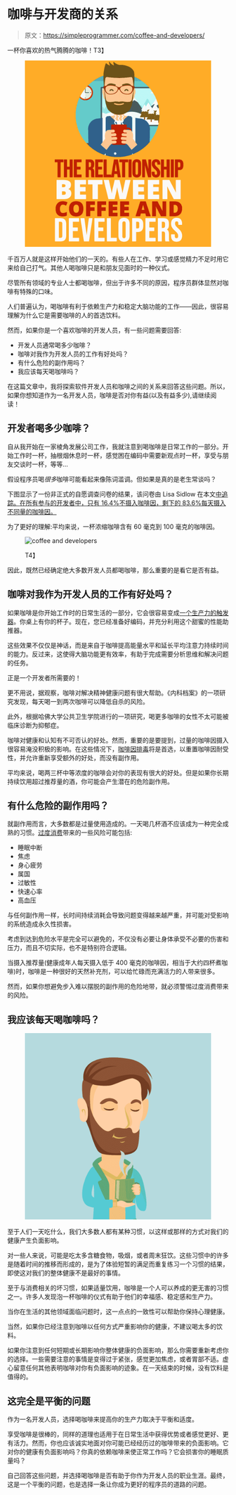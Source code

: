 # 咖啡与开发商的关系

> 原文：<https://simpleprogrammer.com/coffee-and-developers/>

一杯你喜欢的热气腾腾的咖啡！T3】

<figure class="alignright is-resized">

![](img/76809d2e21eb8204656ff96711e28cb5.png)

</figure>

千百万人就是这样开始他们的一天的。有些人在工作、学习或感觉精力不足时用它来给自己打气。其他人喝咖啡只是和朋友见面时的一种仪式。

尽管所有领域的专业人士都喝咖啡，但出于许多不同的原因，程序员群体显然对咖啡有特殊的口味。

人们普遍认为，喝咖啡有利于依赖生产力和稳定大脑功能的工作——因此，很容易理解为什么它是需要咖啡的人的首选饮料。

然而，如果你是一个喜欢咖啡的开发人员，有一些问题需要回答:

*   开发人员通常喝多少咖啡？
*   咖啡对我作为开发人员的工作有好处吗？
*   有什么危险的副作用吗？
*   我应该每天喝咖啡吗？

在这篇文章中，我将探索软件开发人员和咖啡之间的关系来回答这些问题。所以，如果你想知道作为一名开发人员，咖啡是否对你有益(以及有益多少),请继续阅读！

## 开发者喝多少咖啡？

自从我开始在一家棱角发展公司工作，我就注意到喝咖啡是日常工作的一部分。开始工作时一杯，抽根烟休息时一杯，感觉困在编码中需要新观点时一杯，享受与朋友交谈时一杯，等等…

假设程序员喝*很多*咖啡可能看起来像陈词滥调。但如果是真的是老生常谈吗？

下图显示了一份非正式的自愿调查问卷的结果，该问卷由 Lisa Sidlow 在本文[中追踪。在所有参与的开发者中，只有 16.4%不摄入咖啡因，剩下的 83.6%每天摄入不同量的咖啡因。](https://developermedia.com/how-much-caffeine-do-developers-consume/#targetText=Editorial%20note%3A%20For%20the%20purposes,Coke%20as%2035mg%20of%20caffeine.)

为了更好的理解:平均来说，一杯浓缩咖啡含有 60 毫克到 100 毫克的咖啡因。

<figure class="wp-block-image">

![coffee and developers](img/0e3611c4515eebe33021f3fbdeb92d0c.png)

T4】</figure>

因此，既然已经确定绝大多数开发人员都喝咖啡，那么重要的是看它是否有益。

## 咖啡对我作为开发人员的工作有好处吗？

如果咖啡是你开始工作时的日常生活的一部分，它会很容易变成[一个生产力的触发器](https://simpleprogrammer.com/productivity-for-busy-developers/)。你桌上有你的杯子。现在，您已经准备好编码，并充分利用这个甜蜜的性能助推器。

这些效果不仅仅是神话，而是来自于咖啡提高能量水平和延长平均注意力持续时间的能力。反过来，这使得大脑功能更有效率，有助于完成需要分析思维和解决问题的任务。

正是一个开发者所需要的！

更不用说，据观察，咖啡对解决精神健康问题有很大帮助。《内科档案》的一项研究发现，每天喝一到两次咖啡可以降低自杀的风险。

此外，根据哈佛大学公共卫生学院进行的一项研究，喝更多咖啡的女性不太可能被临床诊断为抑郁症。

咖啡对健康和认知有不可否认的好处。然而，重要的是要提到，过量的咖啡因摄入很容易淹没积极的影响。在这些情况下，[咖啡因排毒](https://www.caffeineinformer.com/my-caffeine-detox)将是首选，以重置咖啡因耐受性，并允许重新享受额外的好处，而没有副作用。

平均来说，喝两三杯中等浓度的咖啡会对你的表现有很大的好处。但是如果你长期持续饮用超过推荐量的酒，你可能会产生潜在的危险副作用。

## 有什么危险的副作用吗？

就副作用而言，大多数都是过量使用造成的。一天喝几杯酒不应该成为一种完全成熟的习惯。[过度消费](https://www.healthline.com/nutrition/caffeine-side-effects)带来的一些风险可能包括:

*   睡眠中断
*   焦虑
*   身心疲劳
*   属国
*   过敏性
*   快速心率
*   高血压

与任何副作用一样，长时间持续消耗会导致问题变得越来越严重，并可能对受影响的系统造成永久性损害。

考虑到达到危险水平是完全可以避免的，不仅没有必要让身体承受不必要的伤害和压力，而且不切实际，也不是特别符合逻辑。

当摄入推荐量(健康成年人每天摄入低于 400 毫克的咖啡因，相当于大约四杯煮咖啡)时，咖啡是一种很好的天然补充剂，可以给忙碌而充满活力的人带来很多。

然而，如果你想避免步入难以摆脱的副作用的危险地带，就必须警惕过度消费带来的风险。

## 我应该每天喝咖啡吗？

<figure class="alignright is-resized">

![](img/f8c5ee1012919e9f1a3eb39c747432be.png)

</figure>

至于人们一天吃什么，我们大多数人都有某种习惯，以这样或那样的方式对我们的健康产生负面影响。

对一些人来说，可能是吃太多含糖食物，吸烟，或者周末狂饮。这些习惯中的许多是随着时间的推移而形成的，是为了体验短暂的满足而重复练习一个习惯的结果，即使这对我们的整体健康不是最好的事情。

至于与消费相关的坏习惯，如果适量饮用，咖啡是一个人可以养成的更无害的习惯之一。许多人发现泡一杯咖啡的仪式有助于他们的幸福感、稳定感和生产力。

当你在生活的其他领域面临问题时，这一点点的一致性可以帮助你保持心理健康。

当然，如果你已经注意到咖啡以任何方式严重影响你的健康，不建议喝太多的饮料。

如果你注意到任何短期或长期影响你整体健康的负面影响，那么你需要重新考虑你的选择。一些需要注意的事情是变得过于紧张，感觉更加焦虑，或者胃部不适。虚心留意任何其他表明咖啡对你有负面影响的迹象。在一天结束的时候，没有饮料是值得的。

## 这完全是平衡的问题

作为一名开发人员，选择喝咖啡来提高你的生产力取决于平衡和适度。

享受咖啡是很棒的，同样的道理也适用于在日常生活中获得优势或者感觉更好、更有活力。然而，你也应该诚实地面对你可能已经经历过的咖啡带来的负面影响。它对你的健康有负面影响吗？你真的依赖咖啡来使正常工作吗？它会损害你的睡眠质量吗？

自己回答这些问题，并选择喝咖啡是否有助于你作为开发人员的职业生涯。最终，这是一个平衡的问题，也是选择一条让你成为更好的程序员的道路的问题。